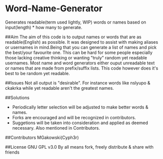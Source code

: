# Word-Name-Generator
Generates readable(term used lightly, WIP) words or names based on input(length) * how many to generate.

##Aim
The aim of this code is to output names or words that are as readable(English) as possible.
It was designed to assist with making aliases or usernames in mind.Being that you can generate a list of names 
and pick the best/your favourite one. This can be hard for some people especially those lacking creative thinking 
or wanting "truly" random yet readable usernames.
Most name and word generators either ouput unreadable text or names that are made from prefix/suffix lists. 
This code however does it's best to be random yet readable.

##Issues
Not all output is "desirable". For instance words like nslyupo & ckakrka while yet readable aren't the greatest names.

##Solutions
- Periodically letter selection will be adjusted to make better words & names.
- Forks are encouraged and will be recognized in contributors.
- Suggetions will be taken into consideration and applied as deemed necessary. Also mentioned in Contributors.
 
##Contributors
MGakowski(Cyph3r)

##License
GNU GPL v3.0
By all means fork, freely distribute & share with friends
